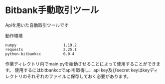 # Bitbank手動取引ツール
Apiを用いた自動取引ツールです

動作環境
```
numpy                     1.19.2
requests                  2.25.1
python-bitbankcc          0.0.4
```
作業ディレクトリ内でmain.pyを始動させることによって使用することができます。
使用するにはbitbankccでapiを取得し、api key及びsecret keyはkeyディレクトリのそれぞれのファイルに保存しておく必要があります。
